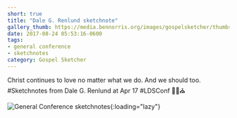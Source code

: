 ```yaml
---
short: true
title: "Dale G. Renlund sketchnote"
gallery_thumb: https://media.bennorris.org/images/gospelsketcher/thumbs/apr-17-1-renlund.jpg
date: 2017-08-24 05:53:16-0600
tags:
- general conference
- sketchnotes
category: Gospel Sketcher
---
```


Christ continues to love no matter what we do. And we should too. #Sketchnotes from Dale G. Renlund at Apr 17 #LDSConf ✍🏼⛪️

![General Conference sketchnotes](https://media.bennorris.org/images/gospelsketcher/general-conference/apr-2017/apr-17-1-renlund.jpg){:loading="lazy"}
